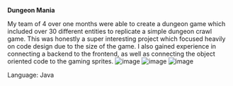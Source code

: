 **Dungeon Mania**

My team of 4 over one months were able to create a dungeon game which included over 30 different entities to replicate a simple dungeon crawl game. This was honestly a super interesting project which focused heavily on code design due to the size of the game. I also gained experience in connecting a backend to the frontend, as well as connecting the object oriented code to the gaming sprites.
![image](https://user-images.githubusercontent.com/67313618/157784535-fc53e969-e646-4ecb-bd6f-a39f4eb37782.png)
![image](https://user-images.githubusercontent.com/67313618/157784610-d7acba0c-7515-421d-9e8a-c38e238e2880.png)
![image](https://user-images.githubusercontent.com/67313618/157784686-160b1bc6-4595-4641-a2d4-ed60c1c64058.png)

Language: Java

